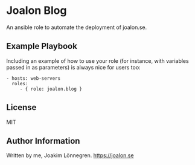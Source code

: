 Joalon Blog
=========

An ansible role to automate the deployment of joalon.se.

Example Playbook
----------------

Including an example of how to use your role (for instance, with variables passed in as parameters) is always nice for users too:

    - hosts: web-servers
      roles:
         - { role: joalon.blog }

License
-------

MIT

Author Information
------------------

Written by me, Joakim Lönnegren. https://joalon.se
